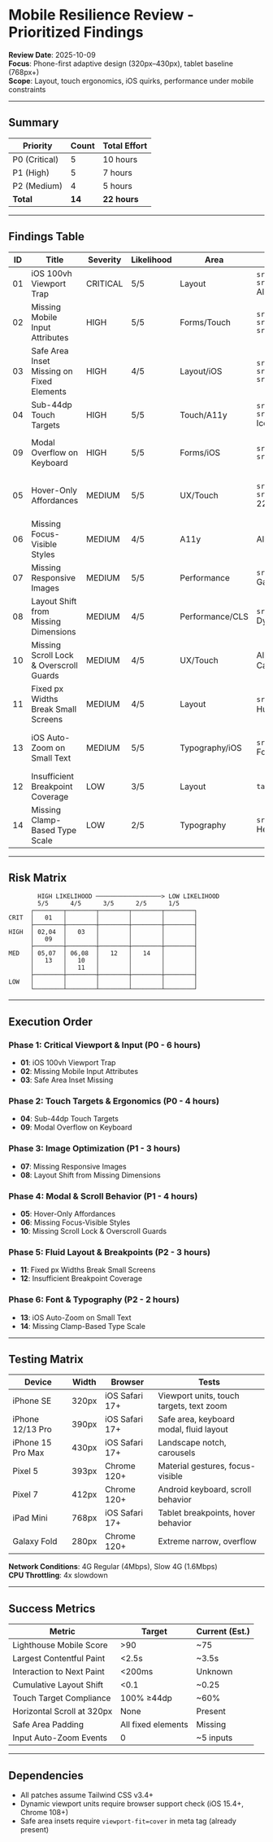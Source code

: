 # Mobile Resilience Review - Prioritized Findings

**Review Date**: 2025-10-09  
**Focus**: Phone-first adaptive design (320px–430px), tablet baseline (768px+)  
**Scope**: Layout, touch ergonomics, iOS quirks, performance under mobile constraints

---

## Summary

| Priority | Count | Total Effort |
|----------|-------|--------------|
| P0 (Critical) | 5 | 10 hours |
| P1 (High) | 5 | 7 hours |
| P2 (Medium) | 4 | 5 hours |
| **Total** | **14** | **22 hours** |

---

## Findings Table

| ID | Title | Severity | Likelihood | Area | Evidence | Fix Summary | Effort |
|----|-------|----------|------------|------|----------|-------------|--------|
| 01 | iOS 100vh Viewport Trap | CRITICAL | 5/5 | Layout | `src/components/HeroVideo.tsx:70`<br>`src/components/Modal.tsx:105`<br>All `min-h-screen` usage | Replace `vh` with `dvh` + fallback using Tailwind supports variant | M (2h) |
| 02 | Missing Mobile Input Attributes | HIGH | 5/5 | Forms/Touch | `src/components/FormField.tsx`<br>`src/pages/RSVP.tsx:721-740`<br>`src/components/ui/input.tsx` | Add `inputMode`, `autoComplete`, `enterKeyHint` to all form inputs | M (2h) |
| 03 | Safe Area Inset Missing on Fixed Elements | HIGH | 4/5 | Layout/iOS | `src/components/NavBar.tsx:70-77`<br>`src/components/Footer.tsx`<br>`src/components/ui/toast.tsx` | Add `env(safe-area-inset-*)` padding to fixed headers/footers/toasts | M (2h) |
| 04 | Sub-44dp Touch Targets | HIGH | 5/5 | Touch/A11y | `src/components/Modal.tsx:116`<br>`src/components/gallery/PhotoCard.tsx`<br>Icon-only buttons | Enforce `min-w-[44px] min-h-[44px]` on all interactive elements | M (2h) |
| 09 | Modal Overflow on Keyboard | HIGH | 5/5 | Forms/iOS | `src/components/Modal.tsx:105`<br>`src/components/ui/dialog.tsx:39` | Use `max-h-[100dvh]` + `overscroll-behavior-contain` + keyboard padding | M (2h) |
| 05 | Hover-Only Affordances | MEDIUM | 5/5 | UX/Touch | `src/components/Card.tsx:31-33`<br>`src/components/ImageCarousel.tsx:97`<br>224 hover states across codebase | Add `@media (hover: hover)` guards + visible touch alternatives | L (3h) |
| 06 | Missing Focus-Visible Styles | MEDIUM | 4/5 | A11y | All interactive components | Add `focus-visible:ring-2 focus-visible:ring-accent-gold` to buttons/links | S (1h) |
| 07 | Missing Responsive Images | MEDIUM | 5/5 | Performance | `src/components/HeroVideo.tsx:78-93`<br>Gallery images | Add `srcset`, `sizes`, width/height attributes | M (2h) |
| 08 | Layout Shift from Missing Dimensions | MEDIUM | 4/5 | Performance/CLS | `src/components/MultiPreviewCarousel.tsx:135`<br>Dynamic images | Add `aspect-ratio` CSS or explicit dimensions | S (1h) |
| 10 | Missing Scroll Lock & Overscroll Guards | MEDIUM | 4/5 | UX/Touch | All modal/dialog components<br>Carousels | Add `overscroll-behavior` + body scroll lock on modal open | M (2h) |
| 11 | Fixed px Widths Break Small Screens | MEDIUM | 4/5 | Layout | `src/App.css:2-3` (max-width: 1280px)<br>Hunt rune components | Replace with fluid `max-w-*` + `clamp()` utilities | M (2h) |
| 13 | iOS Auto-Zoom on Small Text | MEDIUM | 5/5 | Typography/iOS | `src/components/ui/input.tsx:11`<br>Form inputs with `text-sm` | Set `font-size: max(16px, 1rem)` on inputs to prevent zoom | S (1h) |
| 12 | Insufficient Breakpoint Coverage | LOW | 3/5 | Layout | `tailwind.config.ts:16-21` | Add `xs:375px` and `sm-plus:390px` breakpoints | S (1h) |
| 14 | Missing Clamp-Based Type Scale | LOW | 2/5 | Typography | `src/index.css`<br>Hero titles | Use `clamp()` for fluid heading sizes | S (1h) |

---

## Risk Matrix

```
        HIGH LIKELIHOOD ──────────────────> LOW LIKELIHOOD
        5/5      4/5      3/5      2/5      1/5
      ┌────────┬────────┬────────┬────────┬────────┐
CRIT  │   01   │        │        │        │        │
      ├────────┼────────┼────────┼────────┼────────┤
HIGH  │ 02,04  │   03   │        │        │        │
      │   09   │        │        │        │        │
      ├────────┼────────┼────────┼────────┼────────┤
MED   │ 05,07  │ 06,08  │   12   │   14   │        │
      │   13   │   10   │        │        │        │
      │        │   11   │        │        │        │
      ├────────┼────────┼────────┼────────┼────────┤
LOW   │        │        │        │        │        │
      └────────┴────────┴────────┴────────┴────────┘
```

---

## Execution Order

### Phase 1: Critical Viewport & Input (P0 - 6 hours)
- **01**: iOS 100vh Viewport Trap
- **02**: Missing Mobile Input Attributes
- **03**: Safe Area Inset Missing

### Phase 2: Touch Targets & Ergonomics (P0 - 4 hours)
- **04**: Sub-44dp Touch Targets
- **09**: Modal Overflow on Keyboard

### Phase 3: Image Optimization (P1 - 3 hours)
- **07**: Missing Responsive Images
- **08**: Layout Shift from Missing Dimensions

### Phase 4: Modal & Scroll Behavior (P1 - 4 hours)
- **05**: Hover-Only Affordances
- **06**: Missing Focus-Visible Styles
- **10**: Missing Scroll Lock & Overscroll Guards

### Phase 5: Fluid Layout & Breakpoints (P2 - 3 hours)
- **11**: Fixed px Widths Break Small Screens
- **12**: Insufficient Breakpoint Coverage

### Phase 6: Font & Typography (P2 - 2 hours)
- **13**: iOS Auto-Zoom on Small Text
- **14**: Missing Clamp-Based Type Scale

---

## Testing Matrix

| Device | Width | Browser | Tests |
|--------|-------|---------|-------|
| iPhone SE | 320px | iOS Safari 17+ | Viewport units, touch targets, text zoom |
| iPhone 12/13 Pro | 390px | iOS Safari 17+ | Safe area, keyboard modal, fluid layout |
| iPhone 15 Pro Max | 430px | iOS Safari 17+ | Landscape notch, carousels |
| Pixel 5 | 393px | Chrome 120+ | Material gestures, focus-visible |
| Pixel 7 | 412px | Chrome 120+ | Android keyboard, scroll behavior |
| iPad Mini | 768px | iOS Safari 17+ | Tablet breakpoints, hover behavior |
| Galaxy Fold | 280px | Chrome 120+ | Extreme narrow, overflow |

**Network Conditions**: 4G Regular (4Mbps), Slow 4G (1.6Mbps)  
**CPU Throttling**: 4x slowdown

---

## Success Metrics

| Metric | Target | Current (Est.) |
|--------|--------|----------------|
| Lighthouse Mobile Score | >90 | ~75 |
| Largest Contentful Paint | <2.5s | ~3.5s |
| Interaction to Next Paint | <200ms | Unknown |
| Cumulative Layout Shift | <0.1 | ~0.25 |
| Touch Target Compliance | 100% ≥44dp | ~60% |
| Horizontal Scroll at 320px | None | Present |
| Safe Area Padding | All fixed elements | Missing |
| Input Auto-Zoom Events | 0 | ~5 inputs |

---

## Dependencies

- All patches assume Tailwind CSS v3.4+
- Dynamic viewport units require browser support check (iOS 15.4+, Chrome 108+)
- Safe area insets require `viewport-fit=cover` in meta tag (already present)
